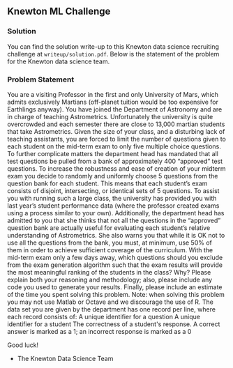 Knewton ML Challenge
--------------------

### Solution

You can find the solution write-up to this Knewton data science recruiting challenge at `writeup/solution.pdf`. Below is the statement of the problem for the Knewton data science team.

### Problem Statement

You are a visiting Professor in the first and only University of Mars, which admits exclusively Martians (off-planet tuition would be too expensive for Earthlings anyway). You have joined the Department of Astronomy and are in charge of teaching Astrometrics. Unfortunately the university is quite overcrowded and each semester there are close to 13,000 martian students that take Astrometrics.
Given the size of your class, and a disturbing lack of teaching assistants, you are forced to limit the number of questions given to each student on the mid-term exam to only five multiple choice questions. To further complicate matters the department head has mandated that all test questions be pulled from a bank of approximately 400 “approved” test questions. To increase the robustness and ease of creation of your midterm exam you decide to randomly and uniformly choose 5 questions from the question bank for each student. This means that each student’s exam consists of disjoint, intersecting, or identical sets of 5 questions.
To assist you with running such a large class, the university has provided you with last year’s student performance data (where the professor created exams using a process similar to your own).  Additionally, the department head has admitted to you that she thinks that not all the questions in the “approved” question bank are actually useful for evaluating each student’s relative understanding of Astrometrics. She also warns you that while it is OK not to use all the questions from the bank, you must, at minimum, use 50% of them in order to achieve sufficient coverage of the curriculum.
With the mid-term exam only a few days away, which questions should you exclude from the exam generation algorithm such that the exam results will provide the most meaningful ranking of the students in the class? Why? Please explain both your reasoning and methodology; also, please include any code you used to generate your results. Finally, please include an estimate of the time you spent solving this problem. Note: when solving this problem you may not use Matlab or Octave and we discourage the use of R.
The data set you are given by the department has one record per line, where each record consists of: 
A unique identifier for a question 
A unique identifier for a student 
The correctness of a student's response. A correct answer is marked as a 1; an incorrect response is marked as a 0

Good luck!
- The Knewton Data Science Team
